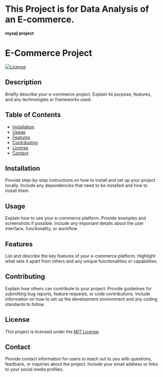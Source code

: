 # This Project is for Data Analysis of an E-commerce.

__mysql project__

# E-Commerce Project

[![License](https://img.shields.io/badge/license-MIT-blue.svg)](LICENSE)

## Description

Briefly describe your e-commerce project. Explain its purpose, features, and any technologies or frameworks used.

## Table of Contents

- [Installation](#installation)
- [Usage](#usage)
- [Features](#features)
- [Contributing](#contributing)
- [License](#license)
- [Contact](#contact)

## Installation

Provide step-by-step instructions on how to install and set up your project locally. Include any dependencies that need to be installed and how to install them.

## Usage

Explain how to use your e-commerce platform. Provide examples and screenshots if possible. Include any important details about the user interface, functionality, or workflow.

## Features

List and describe the key features of your e-commerce platform. Highlight what sets it apart from others and any unique functionalities or capabilities.

## Contributing

Explain how others can contribute to your project. Provide guidelines for submitting bug reports, feature requests, or code contributions. Include information on how to set up the development environment and any coding standards to follow.

## License

This project is licensed under the [MIT License](LICENSE).

## Contact

Provide contact information for users to reach out to you with questions, feedback, or inquiries about the project. Include your email address or links to your social media profiles.

